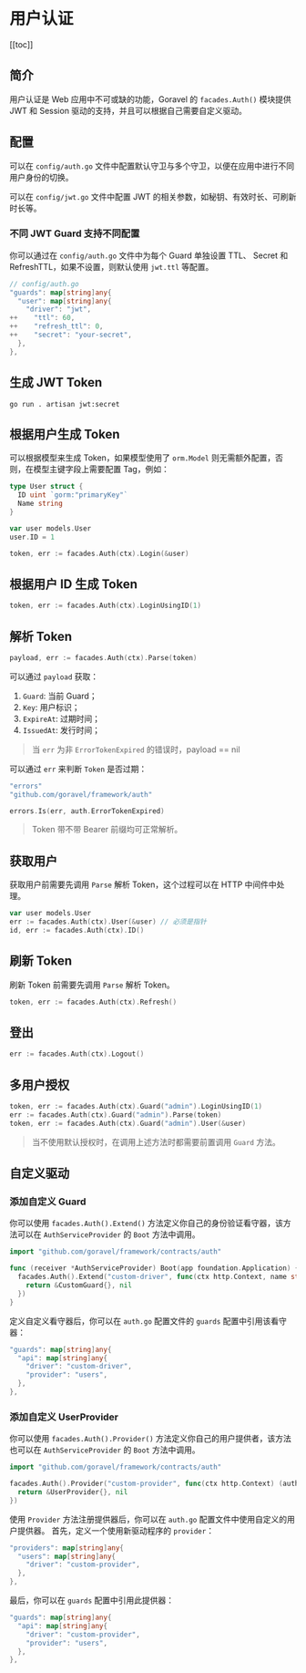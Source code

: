 # 用户认证

[[toc]]

## 简介

用户认证是 Web 应用中不可或缺的功能，Goravel 的 `facades.Auth()` 模块提供 JWT 和 Session 驱动的支持，并且可以根据自己需要自定义驱动。

## 配置

可以在 `config/auth.go` 文件中配置默认守卫与多个守卫，以便在应用中进行不同用户身份的切换。

可以在 `config/jwt.go` 文件中配置 JWT 的相关参数，如秘钥、有效时长、可刷新时长等。

### 不同 JWT Guard 支持不同配置

你可以通过在 `config/auth.go` 文件中为每个 Guard 单独设置 TTL、 Secret 和 RefreshTTL，如果不设置，则默认使用 `jwt.ttl` 等配置。

```go
// config/auth.go
"guards": map[string]any{
  "user": map[string]any{
    "driver": "jwt",
++    "ttl": 60,
++    "refresh_ttl": 0,
++    "secret": "your-secret",
  },
},
```

## 生成 JWT Token

```shell
go run . artisan jwt:secret
```

## 根据用户生成 Token

可以根据模型来生成 Token，如果模型使用了 `orm.Model` 则无需额外配置，否则，在模型主键字段上需要配置 Tag，例如：

```go
type User struct {
  ID uint `gorm:"primaryKey"`
  Name string
}

var user models.User
user.ID = 1

token, err := facades.Auth(ctx).Login(&user)
```

## 根据用户 ID 生成 Token

```go
token, err := facades.Auth(ctx).LoginUsingID(1)
```

## 解析 Token

```go
payload, err := facades.Auth(ctx).Parse(token)
```

可以通过 `payload` 获取：

1. `Guard`: 当前 Guard；
2. `Key`: 用户标识；
3. `ExpireAt`: 过期时间；
4. `IssuedAt`: 发行时间；

> 当 `err` 为非 `ErrorTokenExpired` 的错误时，payload == nil

可以通过 `err` 来判断 `Token` 是否过期：

```go
"errors"
"github.com/goravel/framework/auth"

errors.Is(err, auth.ErrorTokenExpired)
```

> Token 带不带 Bearer 前缀均可正常解析。

## 获取用户

获取用户前需要先调用 `Parse` 解析 Token，这个过程可以在 HTTP 中间件中处理。

```go
var user models.User
err := facades.Auth(ctx).User(&user) // 必须是指针
id, err := facades.Auth(ctx).ID()
```

## 刷新 Token

刷新 Token 前需要先调用 `Parse` 解析 Token。

```go
token, err := facades.Auth(ctx).Refresh()
```

## 登出

```go
err := facades.Auth(ctx).Logout()
```

## 多用户授权

```go
token, err := facades.Auth(ctx).Guard("admin").LoginUsingID(1)
err := facades.Auth(ctx).Guard("admin").Parse(token)
token, err := facades.Auth(ctx).Guard("admin").User(&user)
```

> 当不使用默认授权时，在调用上述方法时都需要前置调用 `Guard` 方法。

## 自定义驱动

### 添加自定义 Guard

你可以使用 `facades.Auth().Extend()` 方法定义你自己的身份验证看守器，该方法可以在 `AuthServiceProvider` 的 `Boot` 方法中调用。

```go
import "github.com/goravel/framework/contracts/auth"

func (receiver *AuthServiceProvider) Boot(app foundation.Application) {
  facades.Auth().Extend("custom-driver", func(ctx http.Context, name string, userProvider auth.UserProvider) (auth.GuardDriver, error) {
    return &CustomGuard{}, nil
  })
}
```

定义自定义看守器后，你可以在 `auth.go` 配置文件的 `guards` 配置中引用该看守器：

```go
"guards": map[string]any{
  "api": map[string]any{
    "driver": "custom-driver",
    "provider": "users",
  },
},
```

### 添加自定义 UserProvider

你可以使用 `facades.Auth().Provider()` 方法定义你自己的用户提供者，该方法也可以在 `AuthServiceProvider` 的 `Boot` 方法中调用。

```go
import "github.com/goravel/framework/contracts/auth"

facades.Auth().Provider("custom-provider", func(ctx http.Context) (auth.UserProvider, error) {
  return &UserProvider{}, nil
})
```

使用 `Provider` 方法注册提供器后，你可以在 `auth.go` 配置文件中使用自定义的用户提供器。 首先，定义一个使用新驱动程序的 `provider`：

```go
"providers": map[string]any{
  "users": map[string]any{
    "driver": "custom-provider",
  },
},
```

最后，你可以在 `guards` 配置中引用此提供器：

```go
"guards": map[string]any{
  "api": map[string]any{
    "driver": "custom-provider",
    "provider": "users",
  },
},
```
